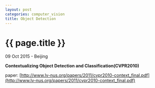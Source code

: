 ```yaml
---
layout: post
categories: computer_vision
title: Object Detection
---
```


{{ page.title }}
================

<p class="meta">09 Oct 2015 - Beijing</p>

**Contextualizing Object Detection and Classification(CVPR2010)**

paper: [http://www.lv-nus.org/papers/2011/cvpr2010-context_final.pdf](http://www.lv-nus.org/papers/2011/cvpr2010-context_final.pdf)
